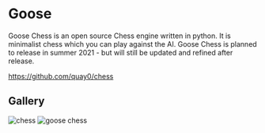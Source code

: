 # Goose
Goose Chess is an open source Chess engine written in python. It is minimalist chess which you can play against the AI. Goose Chess is planned to release in summer 2021 - but will still be updated and refined after release.

https://github.com/quay0/chess

## Gallery
![chess](https://user-images.githubusercontent.com/83027933/136653472-0527a485-d4b9-4a57-b9c7-d199db837655.png)
![goose chess](https://user-images.githubusercontent.com/83027933/141642287-13a0fb66-6710-4cb2-a4d7-c8639a98cf40.png)
